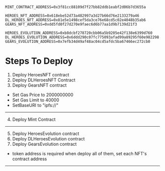 ```
MINT_CONTRACT_ADDRESS=0x3f81cc88109d7f27bb82ddb1eabf2d06b7d3655a

HEROES_NFT_ADDRESS=0x618ebe52d73a482997a3d27b66d76e2133279a46
DL_HEROES_NFT_ADDRESS=0x81e5e1498cef5da3ce76e68cd5c02e4048b35ab6
GEARS_NFT_ADDRESS=0xdd5fd0f27d270e9faec6d6b77aa1d9b7139d21f3

HEROES_EVOLUTION_ADDRESS=0xb8dcbf278720cbb06a5b9205e42f138e6399d760
DL_HEROES_EVOLUTION_ADDRESS=0x6ddd290c07fc775093afad99a89295f60e982298
GEARS_EVOLUTION_ADDRESS=0x7efb34d49af48ac04cd5afdc5ba67466ec272cb0
```

# Steps To Deploy

1. Deploy HeroesNFT contract
2. Deploy DLHeroesNFT Contract
3. Deploy GearsNFT contract

* Set Gas Price to 2000000000
* Set Gas Limit to 40000
* SetBaseURI to "ipfs://"
***
4. Deploy Mint Contract
***
5. Deploy HeroesEvolution contract
6. Deploy DLHeroesEvolution contract
7. Deploy GearsEvolution contract
* token address is required when deploy all of them, set each NFT's contract address
***